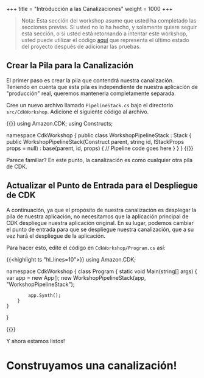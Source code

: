 +++
title = "Introducción a las Canalizaciones"
weight = 1000
+++

> Nota: Esta sección del workshop asume que usted ha completado las secciones previas.  Si usted no lo ha hecho, y solamente quiere seguir esta sección, o si usted está retornando a intentar este workshop, usted puede utilizar el código [aquí](https://github.com/aws-samples/aws-cdk-intro-workshop/tree/master/code/csharp/main-workshop) que representa el último estado del proyecto después de adicionar las pruebas.

## Crear la Pila para la Canalización
El primer paso es crear la pila que contendrá nuestra canalización.
Teniendo en cuenta que esta pila es independiente de nuestra aplicación de "producción" real, queremos mantenerla completamente separada.

Cree un nuevo archivo llamado `PipelineStack.cs` bajo el directorio `src/CdkWorkshop`. Adicione el siguiente código al archivo.

{{<highlight ts>}}
using Amazon.CDK;
using Constructs;

namespace CdkWorkshop
{
    public class WorkshopPipelineStack : Stack
    {
        public WorkshopPipelineStack(Construct parent, string id, IStackProps props = null) : base(parent, id, props)
        {
            // Pipeline code goes here
        }
    }
}
{{</highlight>}}

Parece familiar? En este punto, la canalización es como cualquier otra pila de CDK.

## Actualizar el Punto de Entrada para el Despliegue de CDK
A continuación, ya que el propósito de nuestra canalización es desplegar la pila de nuestra aplicación, no necesitamos que la aplicación principal de CDK despliegue nuestra aplicación original. En su lugar, podemos cambiar el punto de entrada para que se despliegue nuestra canalización, que a su vez hará el despliegue de la aplicación.

Para hacer esto, edite el código en `CdkWorkshop/Program.cs` así:

{{<highlight ts "hl_lines=10">}}
using Amazon.CDK;

namespace CdkWorkshop
{
    class Program
    {
        static void Main(string[] args)
        {
            var app = new App();
            new WorkshopPipelineStack(app, "WorkshopPipelineStack");

            app.Synth();
        }
    }
}

{{</highlight>}}

Y ahora estamos listos!

# Construyamos una canalización!
